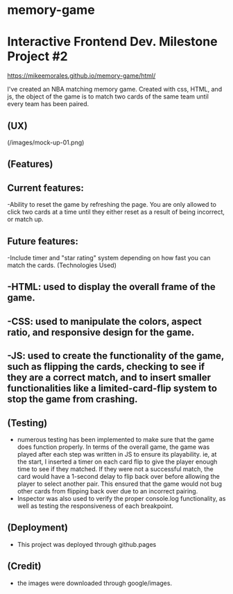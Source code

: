 # memory-game
# Interactive Frontend Dev. Milestone Project #2

https://mikeemorales.github.io/memory-game/html/

I've created an NBA matching memory game. Created with css, HTML, and js, the object of the game is to match two cards of the same team until every team has been paired.

## (UX) 
(/images/mock-up-01.png)

## (Features)
## Current features:
-Ability to reset the game by refreshing the page. You are only allowed to click two cards at a time until they either reset as a result of being incorrect, or match up.
## Future features:
-Include timer and "star rating" system depending on how fast you can match the cards.
(Technologies Used)
## -HTML: used to display the overall frame of the game.
## -CSS: used to manipulate the colors, aspect ratio, and responsive design for the game.
## -JS: used to create the functionality of the game, such as flipping the cards, checking to see if they are a correct match, and to insert smaller functionalities like a limited-card-flip system to stop the game from crashing.

## (Testing)
- numerous testing has been implemented to make sure that the game does function properly. In terms of the overall game, the game was played after each step was written in JS to ensure its playability. ie, at the start, I inserted a timer on each card flip to give the player enough time to see if they matched. If they were not a successful match, the card would have a 1-second delay to flip back over before allowing the player to select another pair. This ensured that the game would not bug other cards from flipping back over due to an incorrect pairing.
- Inspector was also used to verify the proper console.log functionality, as well as testing the responsiveness of each breakpoint.
## (Deployment)
- This project was deployed through github.pages
## (Credit)
- the images were downloaded through google/images.

